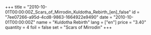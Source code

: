 +++
title = "2010-10-01T00:00:00Z_Scars_of_Mirrodin_Kuldotha_Rebirth_[en]_false"
id = "7ee07266-a95d-4cd8-9863-1664922e9490"
date = "2010-10-01T00:00:00Z"
name = "Kuldotha Rebirth"
lang = ["en"]
price = "3.40"
quantity = 4
foil = false
set = "Scars of Mirrodin"
+++
